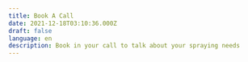 ```yaml
---
title: Book A Call
date: 2021-12-18T03:10:36.000Z
draft: false
language: en
description: Book in your call to talk about your spraying needs
---
```



<!-- @format -->
<!-- Calendly inline widget begin -->
<!-- Calendly inline widget begin -->
<div class="calendly-inline-widget" data-url="https://calendly.com/outsourcedsales/30min?hide_gdpr_banner=1&primary_color=f59e0b" style="min-width:320px;height:930px;"></div>
<script type="text/javascript" src="https://assets.calendly.com/assets/external/widget.js" async></script>
<!-- Calendly inline widget end -->
<!-- Calendly inline widget end -->